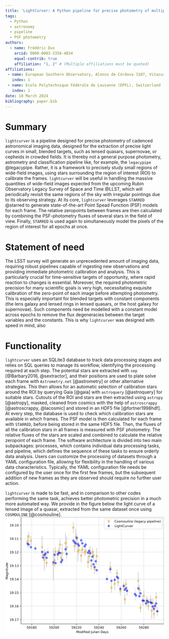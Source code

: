 ```yaml
---
title: 'LightCurver: A Python pipeline for precise photometry of multiple-epoch wide-field images'
tags:
  - Python
  - astronomy
  - pipeline
  - PSF photometry
authors:
  - name: Frédéric Dux
    orcid: 0000-0003-3358-4834
    equal-contrib: true
    affiliation: "1, 2" # (Multiple affiliations must be quoted)
affiliations:
 - name: European Southern Observatory, Alonso de Córdova 3107, Vitacura, Santiago, Chile
   index: 1
 - name: Ecole Polytechnique Fédérale de Lausanne (EPFL), Switzerland
   index: 2
date: 18 March 2024
bibliography: paper.bib
---
```


# Summary

`lightcurver` is a pipeline designed for precise photometry of cadenced astronomical imaging data,
designed for the extraction of precise light curves in small, blended targets, such as lensed quasars, supernovae, or cepheids in crowded fields.
It is thereby not a general purpose photometry, astrometry and classification pipeline like, for example, the `legacypipe` @legacypipe.
Rather, it is a framework to precisely study small regions of wide-field images, using stars surrounding the region of interest (ROI) to calibrate the frames.
`lightcurver` will be useful in handling the massive quantities of wide-field images expected from the upcoming Rubin Observatory Legacy Survey of Space and Time @LLST, 
which will periodically revisit the same regions of the sky with irregular pointings due to its observing strategy.
At its core, `lightcurver` leverages `STARRED` @starred to generate state-of-the-art Point Spead Function (PSF) models for each frame.
The relative zeropoints between frames are then calculated by combining the PSF-photometry fluxes of several stars in the field of view.
Finally, `STARRED` is used again to simultaneously model the pixels of the region of interest for all epochs at once.

# Statement of need

The LSST survey will generate an unprecedented amount of imaging data, 
requiring robust pipelines capable of ingesting new observations and providing immediate photometric calibration and analysis. 
This is particularly crucial for time-sensitive targets of opportunity, where rapid reaction to changes is essential. 
Moreover, the required photometric precision for many scientific goals is very high, 
necessitating exquisite calibration of the zero-point of each image before attempting photometry. 
This is especially important for blended targets with constant components (the lens galaxy and lensed rings in lensed quasars,
or the host galaxy for supernovae). Such components need be modelled with a constant model across epochs to remove 
the flux degeneracies between the target variables and the constants.
This is why `lightcurver` was designed with speed in mind, also 

# Functionality

`lightcurver` uses an SQLite3 database to track data processing stages and relies on SQL queries to manage its workflow, 
identifying the processing required at each step. 
The potential stars are extracted with `sep` [@Barbary2016, @sextractor], and their positions are used to plate solve 
each frame with `Astrometry.net` [@astrometry] or other alternative strategies.
This then allows for an automatic selection of calibration stars around the ROI by querying Gaia [@gaia] with `astroquery` [@astroquery] for suitable stars.
Cutouts of the ROI and stars are then extracted using `astropy` [@astropy], masked, cleaned from cosmics with the help of `astroscrappy` [@astroscrappy, @lacosmic] and stored in an HDF5 file [@fortner1998hdf].
At every step, the database is used to check which calibration stars are available in which frames.
The PSF model is then calculated for each frame with `STARRED`, before being stored in the same HDF5 file.
Then, the fluxes of all the calibration stars in all frames is measured with PSF photometry. 
The relative fluxes of the stars are scaled and combined to calculate the relative zeropoint of each frame.
The software architecture is divided into two main subpackages: processes, which contains individual data processing tasks, 
and pipeline, which defines the sequence of these tasks to ensure orderly data analysis. 
Users can customize the processing of datasets through a YAML configuration file, allowing for flexibility in the handling of various data characteristics. 
Typically, the YAML configuration file needs be configured by the user once for the first few frames, 
but the subsequent addition of new frames as they are observed should require no further user action.

`lightcurver` is made to be fast, and in comparison to other codes performing the same task, achieves better photometric precision in a much more automated way.
We provide in the figure below the light curve of a lensed image of a quasar, extracted from the same dataset once using `COSMOULINE` [@cosmouline].
![Light curve of a lensed image of a quasar (J0659+1629), extracted once with the existing code base (COSMOULINE), requiring a week of investigor's time, and another time with `LightCurver`, requiring about two hours of investigator's time.](plot/comparison_with_legacy_pipeline.jpg)
